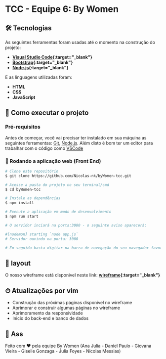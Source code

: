 <h1 aling="center">
     TCC - Equipe 6: By Women
</h1>

## 🛠 Tecnologias

As seguintes ferramentas foram usadas até o momento na construção do projeto:

* **[Visual Studio Code](https://code.visualstudio.com/){:target="_blank"}**
* **[Bootstrap](https://getbootstrap.com/docs/5.1/getting-started/introduction/){:target="_blank"}**
* **[Node.js](https://nodejs.org/en/){:target="_blank"}**

E as linguagens utilizadas foram:

* **HTML**
* **CSS**
* **JavaScript**

## 🚀 Como executar o projeto

### Pré-requisitos
Antes de começar, você vai precisar ter instalado em sua máquina as seguintes ferramentas:
[Git](https://git-scm.com), [Node.js](https://nodejs.org/en/). 
Além disto é bom ter um editor para trabalhar com o código como [VSCode](https://code.visualstudio.com/?WT.mc_id=javascript-9652-gllemos)

### 🧭 Rodando a aplicação web (Front End)

```bash
# Clone este repositório
$ git clone https://github.com/Nicolas-nk/byWomen-tcc.git

# Acesse a pasta do projeto no seu terminal/cmd
$ cd byWomen-tcc

# Instale as dependências
$ npm install

# Execute a aplicação em modo de desenvolvimento
$ npm run start

# O servidor inciará na porta:3000 - o seguinte aviso aparecerá: 

#[nodemon] starting `node app.js`
# Servidor ouvindo na porta: 3000

# Em seguida basta digitar na barra de navegação do seu navegador favorito: localhost:3000
```
## 🧩 layout

O nosso wireframe está disponivel neste link: **[wireframe](https://xd.adobe.com/view/f48d1884-a164-4dc0-b773-a4cafae9f142-a1de/?fullscreen){:target="_blank"}**

## ⏱  Atualizações por vim

* Construção das próximas páginas disponivel no wireframe
* Aprimorar e construir algumas páginas no wireframe
* Aprimoramento da responsividade
* Inicio do back-end e banco de dados


## 📝 Ass

Feito com ❤️ pela equipe By Women (Ana Julia - Daniel Paulo - Giovana Vieira - Giselle Gonzaga - Julia Foyes - Nicolas Messias)